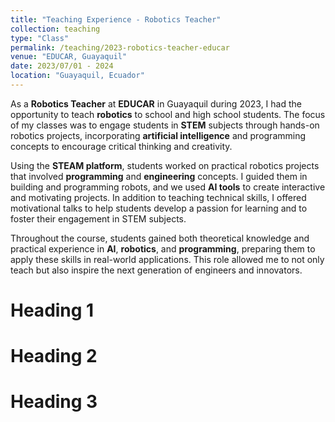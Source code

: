```yaml
---
title: "Teaching Experience - Robotics Teacher"
collection: teaching
type: "Class"
permalink: /teaching/2023-robotics-teacher-educar
venue: "EDUCAR, Guayaquil"
date: 2023/07/01 - 2024
location: "Guayaquil, Ecuador"
---
```


As a **Robotics Teacher** at **EDUCAR** in Guayaquil during 2023, I had the opportunity to teach **robotics** to school and high school students. The focus of my classes was to engage students in **STEM** subjects through hands-on robotics projects, incorporating **artificial intelligence** and programming concepts to encourage critical thinking and creativity.

Using the **STEAM platform**, students worked on practical robotics projects that involved **programming** and **engineering** concepts. I guided them in building and programming robots, and we used **AI tools** to create interactive and motivating projects. In addition to teaching technical skills, I offered motivational talks to help students develop a passion for learning and to foster their engagement in STEM subjects.

Throughout the course, students gained both theoretical knowledge and practical experience in **AI**, **robotics**, and **programming**, preparing them to apply these skills in real-world applications. This role allowed me to not only teach but also inspire the next generation of engineers and innovators.

Heading 1
======

Heading 2
======

Heading 3
======
